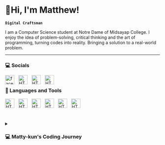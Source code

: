 # 👋Hi, I'm Matthew!
**`Digital Craftsman`**

I am a Computer Science student at Notre Dame of Midsayap College. I enjoy the idea of problem-solving, critical thinking and the art of programming, turning codes into reality. Bringing a solution to a real-world problem.

---
### 💻 Socials
<img align="left" href="https://www.facebook.com/mattyyykun" alt="facebook icon" width="30px" style="padding-right: 10px;"  src="https://www.svgrepo.com/show/452196/facebook-1.svg" />
<img align="left" href="https://www.instagram.com/mattyy_kun/" alt="HTML" width="30px" style="padding-right: 10px;"  src="https://www.svgrepo.com/show/452229/instagram-1.svg"/>
<img align="left" href="https://www.linkedin.com/in/jm-vargas/" alt="HTML" width="30px" style="padding-right: 10px;"  src="https://www.svgrepo.com/show/448234/linkedin.svg"/>
<img align="left" href="https://x.com/mattyy_kun" alt="HTML" width="30px" style="padding-right: 10px;"  src="https://cdn2.iconfinder.com/data/icons/threads-by-instagram/24/x-logo-twitter-new-brand-512.png"/>

<br/>

### 💼 Languages and Tools
<img align="left" alt="HTML" width="30px" style="padding-right: 10px;"  src="https://cdn.jsdelivr.net/gh/devicons/devicon@latest/icons/c/c-original.svg" /> 
<img align="left" alt="HTML" width="30px" style="padding-right: 10px;"  src="https://cdn.jsdelivr.net/gh/devicons/devicon@latest/icons/cplusplus/cplusplus-original.svg" />
<img align="left" alt="HTML" width="30px" style="padding-right: 10px;"  src="https://cdn.jsdelivr.net/gh/devicons/devicon@latest/icons/python/python-original.svg" />
<img align="left" alt="HTML" width="30px" style="padding-right: 10px;"  src="https://cdn.jsdelivr.net/gh/devicons/devicon@latest/icons/html5/html5-original.svg" />
<img align="left" alt="HTML" width="30px" style="padding-right: 10px;"  src="https://cdn.jsdelivr.net/gh/devicons/devicon@latest/icons/css3/css3-original.svg" />
<img align="left" alt="HTML" width="30px" style="padding-right: 10px;"  src="https://cdn.jsdelivr.net/gh/devicons/devicon@latest/icons/vscode/vscode-original.svg" />
          

<br />


<br/>

#

<details><summary><h3>💻 Matty-kun's Coding Journey</h3></summary>
I started my coding journey when I was 17 years old. My brother introduced me to the world of programming. I wasn't excited or so sure about it but I just gave it a try. I first learn the language of JavaScript on an online course in Udemy, but I didn't really understand, the terms used was, for me, advanced. I mean, I was enjoying but I want to start from the basics of the basics. So, my brother refer me to another website called freeCodeCamp.org, I was instantly hooked and and got my first certificate. I also saw the course CS50 by the Harvard University, and I really love what I'm learning there because of its rich content and understable lessons and also the teaching style. I am a 7 months-old programmer  and still continuing...</details>

